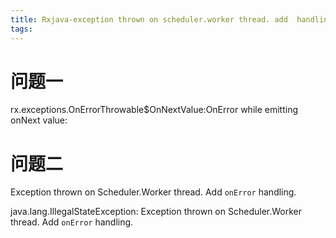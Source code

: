 ```yaml
---
title: Rxjava-exception thrown on scheduler.worker thread. add  handling
tags:
---
```



# 问题一
rx.exceptions.OnErrorThrowable$OnNextValue:OnError while emitting onNext value:

# 问题二

Exception thrown on Scheduler.Worker thread. Add `onError` handling.

java.lang.IllegalStateException: Exception thrown on Scheduler.Worker thread. Add `onError` handling.
